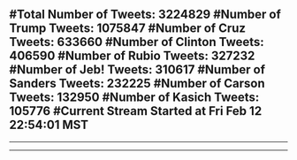 #Total Number of Tweets: 3224829 
#Number of Trump Tweets: 1075847
#Number of Cruz Tweets: 633660
#Number of Clinton Tweets: 406590
#Number of Rubio Tweets: 327232
#Number of Jeb! Tweets: 310617
#Number of Sanders Tweets: 232225
#Number of Carson Tweets: 132950
#Number of Kasich Tweets: 105776
#Current Stream Started at Fri Feb 12 22:54:01 MST
---
---
---
